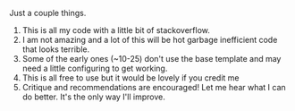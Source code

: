 Just a couple things.
1. This is all my code with a little bit of stackoverflow.
2. I am not amazing and a lot of this will be hot garbage inefficient code that looks terrible.
3. Some of the early ones (~10-25) don't use the base template and may need a little configuring to get working.
4. This is all free to use but it would be lovely if you credit me
5. Critique and recommendations are encouraged! Let me hear what I can do better. It's the only way I'll improve.
